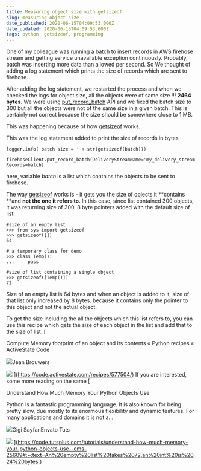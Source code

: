 ```yaml
---
title: Measuring object size with getsizeof
slug: measuring-object-size
date_published: 2020-06-15T04:09:53.000Z
date_updated: 2020-06-15T04:09:53.000Z
tags: python, getsizeof, programmimg
---
```


One of my colleague was running a batch to insert records in AWS firehose stream and getting service unavailable exception continuously. Probably, batch was inserting more data than allowed per second. So We thought of adding a log statement which prints the size of records which are sent to firehose.

After adding the log statement, we restarted the process and when we checked the logs for object size, all the objects were of same size !!! **2464 bytes**. We were using [put_record_batch](https://boto3.amazonaws.com/v1/documentation/api/latest/reference/services/firehose.html#Firehose.Client.put_record_batch) API and we fixed the batch size to 300 but all the objects were not of the same size in a given batch. This is certainly not correct because the size should be somewhere close to 1 MB.

This was happening because of how [getsizeof](https://docs.python.org/3/library/sys.html#sys.getsizeof) works. 

This was the log statement added to print the size of records in bytes

    logger.info('batch size = ' + str(getsizeof(batch)))
    
    firehoseClient.put_record_batch(DeliveryStreamName='my_delivery_stream', Records=batch)

here, variable *batch* is a list which contains the objects to be sent to firehose. 

The way [getsizeof](https://docs.python.org/3/library/sys.html#sys.getsizeof) works is - it gets you the size of objects it **contains **and **not the one it refers to**. In this case, since list contained 300 objects, it was returning size of 300, 8 byte pointers added with the default size of list.

    #size of an empty list
    >>> from sys import getsizeof
    >>> getsizeof([])
    64
    
    # a temporary class for demo
    >>> class Temp():
    ...     pass
    
    #size of list containing a single object 
    >>> getsizeof([Temp()])
    72

Size of an empty list is 64 bytes and when an object is added to it, size of that list only increased by 8 bytes. because it contains only the pointer to this object and not the actual object.

To get the size including the all the objects which this list refers to, you can use this recipe which gets the size of each object in the list and add that to the size of list.
[

Compute Memory footprint of an object and its contents « Python recipes « ActiveState Code

![](https://code.activestate.com/static/activestyle/img/favicon.ico)Jean Brouwers

![](https://code.activestate.com/static/img/bullet_disk.png)
](https://code.activestate.com/recipes/577504/)
If you are interested, some more reading on the same 
[

Understand How Much Memory Your Python Objects Use

Python is a fantastic programming language. It is also known for being pretty slow, due mostly to its enormous flexibility and dynamic features. For many applications and domains it is not a...

![](https://static.tutsplus.com/assets/apple-touch-icon-edce48c2c1293474a34fa8f1c87b5685.png)Gigi SayfanEnvato Tuts

![](https://cms-assets.tutsplus.com/uploads/users/1199/posts/25609/preview_image/python.png)
](https://code.tutsplus.com/tutorials/understand-how-much-memory-your-python-objects-use--cms-25609#:~:text=An%20empty%20list%20takes%2072,an%20int%20is%2024%20bytes.)
